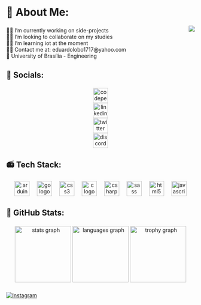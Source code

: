 ###

<h1 align="left">💫 About Me:</h1>
<img align="right" src="https://visitor-badge.laobi.icu/badge?page_id=EduLoboM.EduLoboM&left_color=sandybrown&right_color=skyblue"  />

###

<p align="left">👨‍🔧 I’m currently working on side-projects<br>🧙‍♀️ I’m looking to collaborate on my studies<br>👨‍🏭 I’m learning iot at the moment<br>👮‍♀️ Contact me at: eduardolobo1717@yahoo.com<br>🏅 University of Brasília - Engineering</p>

###

<h2 align="left">🫠 Socials:</h2>

###

<div align="center">
  <a href="https://codepen.io/EduLoboM" target="_blank" style="outline: none">
    <img src="https://skillicons.dev/icons?i=codepen" height="40" alt="codepen" style="display: block">
  </a>
  <img width="12" />
  <a href="https://www.linkedin.com/in/eduardo-l%C3%B4bo-moreira-885349331/" target="_blank" style="outline: none">
    <img src="https://cdn.jsdelivr.net/gh/devicons/devicon/icons/linkedin/linkedin-original.svg" height="40" alt="linkedin" style="display: block">
  </a>
  <img width="12" />
  <a href="https://twitter.com/EduardoLboMore1" target="_blank" style="outline: none">
    <img src="https://skillicons.dev/icons?i=twitter" height="40" alt="twitter" style="display: block">
  </a>
  <img width="12" />
  <a href="https://discord.com/users/eduzao__" target="_blank" style="outline: none">
    <img src="https://skillicons.dev/icons?i=discord" height="40" alt="discord" style="display: block">
  </a>
</div>

###

<h2 align="left">📻 Tech Stack:</h2>

###

<div align="center">
  <img src="https://skillicons.dev/icons?i=arduino" height="40" alt="arduino logo"  />
  <img width="12" />
  <img src="https://skillicons.dev/icons?i=go" height="40" alt="go logo"  />
  <img width="12" />
  <img src="https://skillicons.dev/icons?i=css" height="40" alt="css3 logo"  />
  <img width="12" />
  <img src="https://skillicons.dev/icons?i=c" height="40" alt="c logo"  />
  <img width="12" />
  <img src="https://skillicons.dev/icons?i=cs" height="40" alt="csharp logo"  />
  <img width="12" />
  <img src="https://skillicons.dev/icons?i=sass" height="40" alt="sass logo"  />
  <img width="12" />
  <img src="https://skillicons.dev/icons?i=html" height="40" alt="html5 logo"  />
  <img width="12" />
  <img src="https://skillicons.dev/icons?i=js" height="40" alt="javascript logo"  />
</div>

###

<h2 align="left">📯 GitHub Stats:</h2>

###

<div align="center">
  <img src="https://github-readme-stats.vercel.app/api?username=EduLoboM&hide_title=false&hide_rank=false&show_icons=true&include_all_commits=true&count_private=false&disable_animations=false&theme=ayu-mirage&locale=en&hide_border=true&order=1" height="150" alt="stats graph"  />
  <img src="https://github-readme-stats.vercel.app/api/top-langs?username=EduLoboM&locale=en&hide_title=false&layout=compact&card_width=320&langs_count=12&theme=ayu-mirage&hide_border=true&order=2" height="150" alt="languages graph"  />
  <img src="https://github-profile-trophy.vercel.app?username=EduLoboM&theme=chalk&column=-1&row=1&margin-w=8&margin-h=8&no-bg=true&no-frame=true&order=4" height="150" alt="trophy graph"  />
</div>

###

[![Instagram](https://img.shields.io/badge/Instagram-%23E4405F.svg?logo=Instagram&logoColor=white)](https://instagram.com/edu.moreira_)
